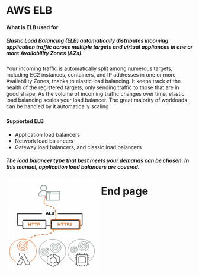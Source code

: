 # AWS ELB #

#### What is ELB used for ####

##### Elastic Load Balancing (ELB) automatically distributes incoming application traffic across multiple targets and virtual appliances in one or more Availability Zones (AZs). #####

##### 
Your incoming traffic is automatically split among numerous targets, including EC2 instances, containers, and IP addresses in one or more Availability Zones, thanks to elastic load balancing. It keeps track of the health of the registered targets, only sending traffic to those that are in good shape. As the volume of incoming traffic changes over time, elastic load balancing scales your load balancer. The great majority of workloads can be handled by it automatically scaling 
#####

#### Supported ELB ###
- Application load balancers
- Network load balancers 
- Gateway load balancers, and classic load balancers


##### The load balancer type that best meets your demands can be chosen. In this manual, application load balancers are covered. #####

<img src="/Apps_ELB.png" width="250px" height="250px"
     alt="Application Load Balancer"
     style="float: left; margin-right: 6px;" />


# End page #
